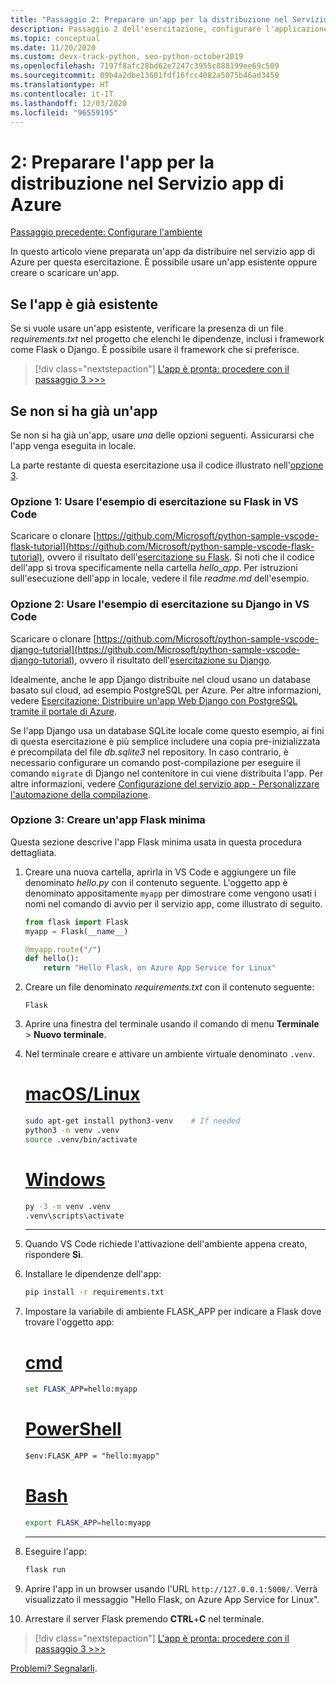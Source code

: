 ```yaml
---
title: "Passaggio 2: Preparare un'app per la distribuzione nel Servizio app Azure in Linux da Visual Studio Code"
description: Passaggio 2 dell'esercitazione, configurare l'applicazione
ms.topic: conceptual
ms.date: 11/20/2020
ms.custom: devx-track-python, seo-python-october2019
ms.openlocfilehash: 7197f8afc28bd62e7247c3955c888199ee69c509
ms.sourcegitcommit: 09b4a2dbe13601fdf16fcc4082a5075b46ad3459
ms.translationtype: HT
ms.contentlocale: it-IT
ms.lasthandoff: 12/03/2020
ms.locfileid: "96559195"
---
```

# <a name="2-prepare-your-app-for-deployment-to-azure-app-service"></a>2: Preparare l'app per la distribuzione nel Servizio app di Azure

[Passaggio precedente: Configurare l'ambiente](tutorial-deploy-app-service-on-linux-01.md)

In questo articolo viene preparata un'app da distribuire nel servizio app di Azure per questa esercitazione. È possibile usare un'app esistente oppure creare o scaricare un'app.

## <a name="if-you-already-have-an-app"></a>Se l'app è già esistente

Se si vuole usare un'app esistente, verificare la presenza di un file *requirements.txt* nel progetto che elenchi le dipendenze, inclusi i framework come Flask o Django. È possibile usare il framework che si preferisce.

> [!div class="nextstepaction"]
> [L'app è pronta: procedere con il passaggio 3 >>>](tutorial-deploy-app-service-on-linux-03.md)

## <a name="if-you-dont-already-have-an-app"></a>Se non si ha già un'app

Se non si ha già un'app, usare *una* delle opzioni seguenti. Assicurarsi che l'app venga eseguita in locale.

La parte restante di questa esercitazione usa il codice illustrato nell'[opzione 3](#option-3-create-a-minimal-flask-app).

### <a name="option-1-use-the-vs-code-flask-tutorial-sample"></a>Opzione 1: Usare l'esempio di esercitazione su Flask in VS Code

Scaricare o clonare [https://github.com/Microsoft/python-sample-vscode-flask-tutorial](https://github.com/Microsoft/python-sample-vscode-flask-tutorial), ovvero il risultato dell'[esercitazione su Flask](https://code.visualstudio.com/docs/python/tutorial-flask). Si noti che il codice dell'app si trova specificamente nella cartella *hello_app*. Per istruzioni sull'esecuzione dell'app in locale, vedere il file *readme.md* dell'esempio.

### <a name="option-2-use-the-vs-code-django-tutorial-sample"></a>Opzione 2: Usare l'esempio di esercitazione su Django in VS Code

Scaricare o clonare [https://github.com/Microsoft/python-sample-vscode-django-tutorial](https://github.com/Microsoft/python-sample-vscode-django-tutorial), ovvero il risultato dell'[esercitazione su Django](https://code.visualstudio.com/docs/python/tutorial-django).

Idealmente, anche le app Django distribuite nel cloud usano un database basato sul cloud, ad esempio PostgreSQL per Azure. Per altre informazioni, vedere [Esercitazione: Distribuire un'app Web Django con PostgreSQL tramite il portale di Azure](tutorial-python-postgresql-app-portal.md).

Se l'app Django usa un database SQLite locale come questo esempio, ai fini di questa esercitazione è più semplice includere una copia pre-inizializzata e precompilata del file *db.sqlite3* nel repository. In caso contrario, è necessario configurare un comando post-compilazione per eseguire il comando `migrate` di Django nel contenitore in cui viene distribuita l'app. Per altre informazioni, vedere [Configurazione del servizio app - Personalizzare l'automazione della compilazione](/azure/app-service/configure-language-python#customize-build-automation).

### <a name="option-3-create-a-minimal-flask-app"></a>Opzione 3: Creare un'app Flask minima

Questa sezione descrive l'app Flask minima usata in questa procedura dettagliata.

1. Creare una nuova cartella, aprirla in VS Code e aggiungere un file denominato *hello.py* con il contenuto seguente. L'oggetto app è denominato appositamente `myapp` per dimostrare come vengono usati i nomi nel comando di avvio per il servizio app, come illustrato di seguito.

    ```python
    from flask import Flask
    myapp = Flask(__name__)

    @myapp.route("/")
    def hello():
        return "Hello Flask, on Azure App Service for Linux"
    ```

1. Creare un file denominato *requirements.txt* con il contenuto seguente:

    ```text
    Flask
    ```

1. Aprire una finestra del terminale usando il comando di menu **Terminale** > **Nuovo terminale**.

1. Nel terminale creare e attivare un ambiente virtuale denominato `.venv`. 

    # <a name="macoslinux"></a>[macOS/Linux](#tab/linux)

    ```bash
    sudo apt-get install python3-venv    # If needed
    python3 -m venv .venv
    source .venv/bin/activate
    ```

    # <a name="windows"></a>[Windows](#tab/windows)

    ```cmd
    py -3 -m venv .venv
    .venv\scripts\activate
    ```

    ---

1. Quando VS Code richiede l'attivazione dell'ambiente appena creato, rispondere **Sì**.

1. Installare le dipendenze dell'app:

    ```cmd
    pip install -r requirements.txt
    ```

1. Impostare la variabile di ambiente FLASK_APP per indicare a Flask dove trovare l'oggetto app:

    # <a name="cmd"></a>[cmd](#tab/cmd)

    ```cmd
    set FLASK_APP=hello:myapp
    ```

    # <a name="powershell"></a>[PowerShell](#tab/powershell)

    ```ps
    $env:FLASK_APP = "hello:myapp"
    ```

   # <a name="bash"></a>[Bash](#tab/bash)

    ```bash
    export FLASK_APP=hello:myapp
    ```

    ---

1. Eseguire l'app:

    ```cmd
    flask run
    ```

1. Aprire l'app in un browser usando l'URL `http://127.0.0.1:5000/`. Verrà visualizzato il messaggio "Hello Flask, on Azure App Service for Linux".

1. Arrestare il server Flask premendo **CTRL**+**C** nel terminale.

> [!div class="nextstepaction"]
> [L'app è pronta: procedere con il passaggio 3 >>>](tutorial-deploy-app-service-on-linux-03.md)

[Problemi? Segnalarli](https://aka.ms/FlaskVSCQuickstartHelp).

